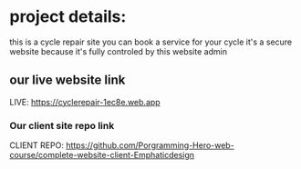 # project details:
this is a cycle repair site you can book a service for your cycle it's a secure website because it's fully controled by this website admin

## our live website link
LIVE: https://cyclerepair-1ec8e.web.app

### Our client site repo link
CLIENT REPO: https://github.com/Porgramming-Hero-web-course/complete-website-client-Emphaticdesign
